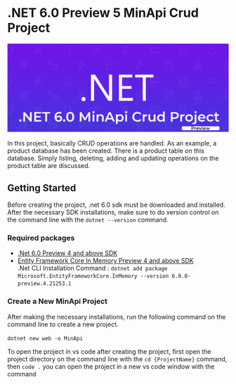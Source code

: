 # .NET 6.0 Preview 5 MinApi Crud Project
![.NET 6.0 Preview 5 MinApi Crud Project - Oğuzcan Genç](https://github.com/ouzdev/MinApiExample/blob/master/.net-6-minapi-ouzdev.png?raw=true)  

In this project, basically CRUD operations are handled. As an example, a product database has been created. There is a product table on this database. Simply listing, deleting, adding and updating operations on the product table are discussed.

## Getting Started
Before creating the project, .net 6.0 sdk must be downloaded and installed. After the necessary SDK installations, make sure to do version control on the command line with the `dotnet --version` command.
### Required packages
* [.Net 6.0 Preview 4 and above SDK](https://dotnet.microsoft.com/download/dotnet/6.0)  
* [Entity Framework Core In Memory Preview 4 and above SDK](https://www.nuget.org/packages/Microsoft.EntityFrameworkCore.InMemory/6.0.0-preview.4.21253.1)  
.Net CLI Installation Command :  `dotnet add package Microsoft.EntityFrameworkCore.InMemory --version 6.0.0-preview.4.21253.1`  

### Create a New MinApi Project
After making the necessary installations, run the following command on the command line to create a new project.  

`dotnet new web -o MinApi`   

To open the project in vs code after creating the project, first open the project directory on the command line with the `cd {ProjectName}` command, then `code .` you can open the project in a new vs code window with the command




